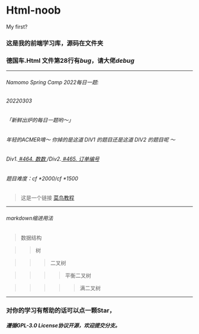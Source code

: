 # Html-noob
My first?
### 这是我的前端学习库，源码在文件夹
### **德国车.Html 文件第28行有*bug*，请大佬*debug***

------------

###### Namomo Spring Camp 2022每日一题:
###### 20220303
###### 「新鲜出炉的每日一题哟～」
###### 年轻的ACMER唷～ 你掉的是这道 DIV1 的题目还是这道 DIV2 的题目呢 ～
###### Div1.[ #464. 数数 ](http://oj.daimayuan.top/problem/464)/Div2.[ #465. 订单编号 ](http://oj.daimayuan.top/problem/465)
###### 题目难度：cf *2000/cf *1500
>这是一个链接 [菜鸟教程](https://www.runoob.com)

------------
###### markdown缩进用法
>数据结构

>>树

>>>二叉树

>>>>平衡二叉树

>>>>>满二叉树
------------

### 对你的学习有帮助的话可以点一颗Star，
##### 遵循GPL-3.0 License协议开源，欢迎提交分支。
